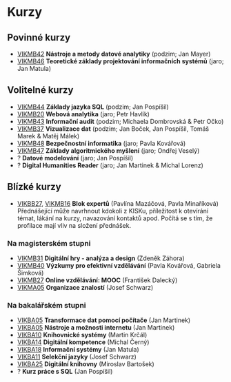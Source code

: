 # Kurzy

## Povinné kurzy


- [VIKMB42](https://is.muni.cz/predmet/phil/VIKMB42) **Nástroje a metody datové analytiky** (podzim; Jan Mayer)
- [VIKMB46](https://is.muni.cz/predmet/phil/VIKMB46) **Teoretické základy projektování informačních systémů** (jaro; Jan Matula)

## Volitelné kurzy

- [VIKMB44](https://is.muni.cz/predmet/phil/VIKMB44) **Základy jazyka SQL** (podzim; Jan Pospíšil)
- [VIKMB20](https://is.muni.cz/predmet/phil/VIKMB20) **Webová analytika** (jaro; Petr Havlík)
- [VIKMB43](https://is.muni.cz/predmet/phil/VIKMB43) **Informační audit** (podzim; Michaela Dombrovská & Petr Očko)
- [VIKMB37](https://is.muni.cz/predmet/phil/VIKMB37) **Vizualizace dat** (podzim; Jan Boček, Jan Pospíšil, Tomáš Marek & Matěj Málek)
- [VIKMB48](https://is.muni.cz/predmet/phil/VIKMB48) **Bezpečnostní informatika** (jaro; Pavla Kovářová)
- [VIKMB47](https://is.muni.cz/predmet/phil/VIKMB47) **Základy algoritmického myšlení** (jaro; Ondřej Veselý)
- ? **Datové modelování** (jaro; Jan Pospíšil)
- ? **Digital Humanities Reader** (jaro; Jan Martinek & Michal Lorenz)

## Blízké kurzy

- [VIKBB27](https://is.muni.cz/predmet/phil/VIKBB27), [VIKMB16](https://is.muni.cz/predmet/phil/VIKMB16) **Blok expertů** (Pavlína Mazáčová, Pavla Minaříková) Přednášející může navrhnout kdokoli z KISKu, příležitost k otevírání témat, lákání na kurzy, navazování kontaktů apod. Počítá se s tím, že profilace mají vliv na složení přednášek.

### Na magisterském stupni

- [VIKMB31](https://is.muni.cz/predmet/phil/VIKMB31) **Digitální hry - analýza a design** (Zdeněk Záhora)
- [VIKMB40](https://is.muni.cz/predmet/phil/VIKMB40) **Výzkumy pro efektivní vzdělávání** (Pavla Kovářová, Gabriela Šimková)
- [VIKMB27](https://is.muni.cz/predmet/phil/VIKMB27) **Online vzdělávání: MOOC** (František Dalecký)
- [VIKMA05](https://is.muni.cz/predmet/phil/VIKMA05) **Organizace znalostí** (Josef Schwarz)

### Na bakalářském stupni

- [VIKBA05](https://is.muni.cz/predmet/phil/VIKBA05) **Transformace dat pomocí počítače** (Jan Martinek)
- [VIKBA05](https://is.muni.cz/predmet/phil/VIKBA07) **Nástroje a možnosti internetu** (Jan Martinek)
- [VIKBA10](https://is.muni.cz/predmet/phil/VIKBA10) **Knihovnické systémy** (Martin Krčál)
- [VIKBA14](https://is.muni.cz/predmet/phil/VIKBA14) **Digitální kompetence** (Michal Černý)
- [VIKBA18](https://is.muni.cz/predmet/phil/VIKBA18) **Informační systémy** (Jan Matula)
- [VIKBA11](https://is.muni.cz/predmet/phil/VIKBA11) **Selekční jazyky** (Josef Schwarz)
- [VIKBA25](https://is.muni.cz/predmet/phil/VIKBA25) **Digitální knihovny** (Miroslav Bartošek)
- ? **Kurz práce s SQL** (Jan Pospíšil)
